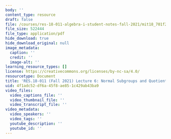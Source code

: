 ```yaml
---
body: ''
content_type: resource
draft: false
file: /courses/res-18-011-algebra-i-student-notes-fall-2021/mit18_701f21_lec6.pdf
file_size: 522444
file_type: application/pdf
hide_download: true
hide_download_original: null
image_metadata:
  caption: ''
  credit: ''
  image-alt: ''
learning_resource_types: []
license: https://creativecommons.org/licenses/by-nc-sa/4.0/
resourcetype: Document
title: 'RES.18-011 (Fall 2021) Lecture 6: Normal Subgroups and Quotient Groups '
uid: 4f1adc52-df6a-45f8-ae85-1c429ab43ba9
video_files:
  video_captions_file: ''
  video_thumbnail_file: ''
  video_transcript_file: ''
video_metadata:
  video_speakers: ''
  video_tags: ''
  youtube_description: ''
  youtube_id: ''
---
```

